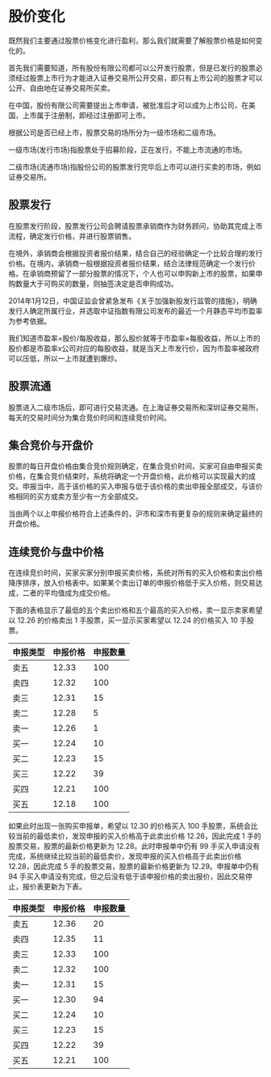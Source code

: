 # 股价变化

既然我们主要通过股票价格变化进行盈利，那么我们就需要了解股票价格是如何变化的。

首先我们需要知道，所有股份有限公司都可以公开发行股票，但是已发行的股票必须经过股票上市行为才能进入证券交易所公开交易，即只有上市公司的股票才可以公开、自由地在证券交易所买卖。

在中国，股份有限公司需要提出上市申请，被批准后才可以成为上市公司，在美国，上市属于注册制，即经过注册即可上市。

根据公司是否已经上市，股票交易的场所分为一级市场和二级市场。

一级市场(发行市场)指股票处于招募阶段，正在发行，不能上市流通的市场。

二级市场(流通市场)指股份公司的股票发行完毕后上市可以进行买卖的市场，例如证券交易所。

## 股票发行

在股票发行阶段，股票发行公司会聘请股票承销商作为财务顾问，协助其完成上市流程，确定发行价格，并进行股票销售。

在境外，承销商会根据投资者报价结果，结合自己的经验确定一个比较合理的发行价格。在境内，承销商一般根据投资者报价结果，结合法律规范确定一个发行价格。在承销商预留了一部分股票的情况下，个人也可以申购新上市的股票，如果申购数量大于可购买的数量，则抽签决定是否申购成功。

2014年1月12日，中国证监会曾紧急发布《关于加强新股发行监管的措施》，明确发行人确定所属行业，并选取中证指数有限公司发布的最近一个月静态平均市盈率为参考依据。

我们知道市盈率=股价/每股收益，那么股价就等于市盈率×每股收益，所以上市的股价都是市盈率x公司对应的每股收益，就是当天上市发行价，因为市盈率被政府可以压低，所以一上市就遭到爆炒。

## 股票流通

股票进入二级市场后，即可进行交易流通。在上海证券交易所和深圳证券交易所，每天的交易时间分为集合竞价时间和连续竞价时间。


## 集合竞价与开盘价

股票的每日开盘价格由集合竞价规则确定，在集合竞价时间，买家可自由申报买卖价格，在集合竞价结束时，系统将确定一个开盘价格，此价格可以实现最大的成交。申报当中，高于该价格的买入申报与低于该价格的卖出申报全部成交，与该价格相同的买方或卖方至少有一方全部成交。

当由两个以上申报价格符合上述条件的，沪市和深市有更复杂的规则来确定最终的开盘价格。


## 连续竞价与盘中价格

在连续竞价时间，买家买家分别申报买卖价格，系统对所有的买入价格和卖出价格降序排序，放入价格表中。如果某个卖出订单的申报价格低于买入价格，则交易达成，二者的平均值成为成交价格。

下面的表格显示了最低的五个卖出价格和五个最高的买入价格，卖一显示卖家希望以 12.26 的价格卖出 1 手股票，买一显示买家希望以 12.24 的价格买入 10 手股票。


| 申报类型  | 申报价格  | 申报数量  | 
|---|---|---|
| 卖五  |  12.33 | 100  |
| 卖四  |  12.32 | 100  |
| 卖三  |  12.31 | 15  |
| 卖二  |  12.28 | 5  |
| 卖一  |  12.26 | 1  |
| 买一  |  12.24 | 10  |
| 买二  |  12.23 | 15  |
| 买三  |  12.22 | 39  |
| 买四  |  12.21 | 100  |
| 买五  |  12.18 | 100  |

如果此时出现一张购买申报单，希望以 12.30 的价格买入 100 手股票，系统会比较当前的最低卖价，发现申报的买入价格高于此卖出价格 12.26，因此完成 1 手的股票交易，股票的最新价格更新为 12.28。此时申报单中仍有 99 手买入申请没有完成，系统继续比较当前的最低卖价，发现申报的买入价格高于此卖出价格 12.28，因此完成 5 手的股票交易，股票的最新价格更新为 12.29。申报单中仍有 94 手买入申请没有完成，但之后没有低于该申报价格的卖出报价，因此交易停止，报价表更新为下表。

| 申报类型  | 申报价格  | 申报数量  | 
|---|---|---|
| 卖五  |  12.36 | 20  |
| 卖四  |  12.35 | 11  |
| 卖三  |  12.33 | 100  |
| 卖二  |  12.32 | 100  |
| 卖一  |  12.31 | 15  |
| 买一  |  12.30 | 94  |
| 买二  |  12.24 | 10  |
| 买三  |  12.23 | 15  |
| 买四  |  12.22 | 39  |
| 买五  |  12.21 | 100  |
